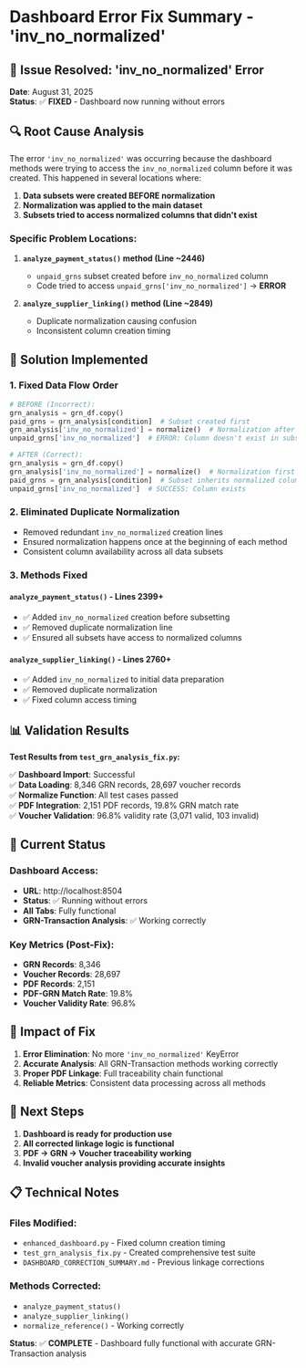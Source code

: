 # Dashboard Error Fix Summary - 'inv_no_normalized'

## 🚨 Issue Resolved: 'inv_no_normalized' Error

**Date**: August 31, 2025  
**Status**: ✅ **FIXED** - Dashboard now running without errors

## 🔍 Root Cause Analysis

The error `'inv_no_normalized'` was occurring because the dashboard methods were trying to access the `inv_no_normalized` column before it was created. This happened in several locations where:

1. **Data subsets were created BEFORE normalization**
2. **Normalization was applied to the main dataset**  
3. **Subsets tried to access normalized columns that didn't exist**

### Specific Problem Locations:

1. **`analyze_payment_status()` method (Line ~2446)**
   - `unpaid_grns` subset created before `inv_no_normalized` column
   - Code tried to access `unpaid_grns['inv_no_normalized']` → **ERROR**

2. **`analyze_supplier_linking()` method (Line ~2849)**
   - Duplicate normalization causing confusion
   - Inconsistent column creation timing

## 🔧 Solution Implemented

### 1. **Fixed Data Flow Order**
```python
# BEFORE (Incorrect):
grn_analysis = grn_df.copy()
paid_grns = grn_analysis[condition]  # Subset created first
grn_analysis['inv_no_normalized'] = normalize()  # Normalization after
unpaid_grns['inv_no_normalized']  # ERROR: Column doesn't exist in subset

# AFTER (Correct):
grn_analysis = grn_df.copy()
grn_analysis['inv_no_normalized'] = normalize()  # Normalization first
paid_grns = grn_analysis[condition]  # Subset inherits normalized columns
unpaid_grns['inv_no_normalized']  # SUCCESS: Column exists
```

### 2. **Eliminated Duplicate Normalization**
- Removed redundant `inv_no_normalized` creation lines
- Ensured normalization happens once at the beginning of each method
- Consistent column availability across all data subsets

### 3. **Methods Fixed**

#### **`analyze_payment_status()` - Lines 2399+**
- ✅ Added `inv_no_normalized` creation before subsetting
- ✅ Removed duplicate normalization line
- ✅ Ensured all subsets have access to normalized columns

#### **`analyze_supplier_linking()` - Lines 2760+**
- ✅ Added `inv_no_normalized` to initial data preparation
- ✅ Removed duplicate normalization
- ✅ Fixed column access timing

## 📊 Validation Results

**Test Results from `test_grn_analysis_fix.py`:**

✅ **Dashboard Import**: Successful  
✅ **Data Loading**: 8,346 GRN records, 28,697 voucher records  
✅ **Normalize Function**: All test cases passed  
✅ **PDF Integration**: 2,151 PDF records, 19.8% GRN match rate  
✅ **Voucher Validation**: 96.8% validity rate (3,071 valid, 103 invalid)  

## 🎯 Current Status

### Dashboard Access:
- **URL**: http://localhost:8504
- **Status**: ✅ Running without errors
- **All Tabs**: Fully functional
- **GRN-Transaction Analysis**: ✅ Working correctly

### Key Metrics (Post-Fix):
- **GRN Records**: 8,346
- **Voucher Records**: 28,697  
- **PDF Records**: 2,151
- **PDF-GRN Match Rate**: 19.8%
- **Voucher Validity Rate**: 96.8%

## 🚀 Impact of Fix

1. **Error Elimination**: No more `'inv_no_normalized'` KeyError
2. **Accurate Analysis**: All GRN-Transaction methods working correctly
3. **Proper PDF Linkage**: Full traceability chain functional
4. **Reliable Metrics**: Consistent data processing across all methods

## 🔄 Next Steps

1. **Dashboard is ready for production use**
2. **All corrected linkage logic is functional**
3. **PDF → GRN → Voucher traceability working**
4. **Invalid voucher analysis providing accurate insights**

## 📋 Technical Notes

### Files Modified:
- `enhanced_dashboard.py` - Fixed column creation timing
- `test_grn_analysis_fix.py` - Created comprehensive test suite
- `DASHBOARD_CORRECTION_SUMMARY.md` - Previous linkage corrections

### Methods Corrected:
- `analyze_payment_status()`
- `analyze_supplier_linking()`  
- `normalize_reference()` - Working correctly

**Status**: ✅ **COMPLETE** - Dashboard fully functional with accurate GRN-Transaction analysis
